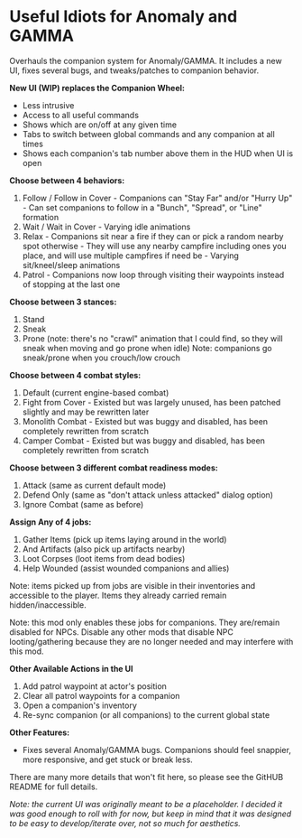 # Useful Idiots for Anomaly and GAMMA

Overhauls the companion system for Anomaly/GAMMA. It includes a new UI, fixes several bugs, and tweaks/patches to companion behavior.

**New UI (WIP) replaces the Companion Wheel:**
  - Less intrusive
  - Access to all useful commands
  - Shows which are on/off at any given time
  - Tabs to switch between global commands and any companion at all times
  - Shows each companion's tab number above them in the HUD when UI is open

**Choose between 4 behaviors:**
  1. Follow / Follow in Cover
    - Companions can "Stay Far" and/or "Hurry Up"
    - Can set companions to follow in a "Bunch", "Spread", or "Line" formation
  2. Wait / Wait in Cover
    - Varying idle animations
  3. Relax
    - Companions sit near a fire if they can or pick a random nearby spot otherwise
    - They will use any nearby campfire including ones you place, and will use multiple campfires if need be
    - Varying sit/kneel/sleep animations
  4. Patrol
    - Companions now loop through visiting their waypoints instead of stopping at the last one

**Choose between 3 stances:**
  1. Stand
  2. Sneak
  3. Prone (note: there's no "crawl" animation that I could find, so they will sneak when moving and go prone when idle)
Note: companions go sneak/prone when you crouch/low crouch

**Choose between 4 combat styles:**
  1. Default (current engine-based combat)
  2. Fight from Cover
    - Existed but was largely unused, has been patched slightly and may be rewritten later
  3. Monolith Combat
    - Existed but was buggy and disabled, has been completely rewritten from scratch
  4. Camper Combat
    - Existed but was buggy and disabled, has been completely rewritten from scratch

**Choose between 3 different combat readiness modes:**
  1. Attack (same as current default mode)
  2. Defend Only (same as "don't attack unless attacked" dialog option)
  3. Ignore Combat (same as before)

**Assign Any of 4 jobs:**
  1. Gather Items (pick up items laying around in the world)
  2. And Artifacts (also pick up artifacts nearby)
  3. Loot Corpses (loot items from dead bodies)
  4. Help Wounded (assist wounded companions and allies)

Note: items picked up from jobs are visible in their inventories and accessible to the player. Items they already carried remain hidden/inaccessible.

Note: this mod only enables these jobs for companions. They are/remain disabled for NPCs. Disable any other mods that disable NPC looting/gathering because they are no longer needed and may interfere with this mod.

**Other Available Actions in the UI**
  1. Add patrol waypoint at actor's position
  2. Clear all patrol waypoints for a companion
  3. Open a companion's inventory
  4. Re-sync companion (or all companions) to the current global state

**Other Features:**
- Fixes several Anomaly/GAMMA bugs. Companions should feel snappier, more responsive, and get stuck or break less.

There are many more details that won't fit here, so please see the GitHUB README for full details.

*Note: the current UI was originally meant to be a placeholder. I decided it was good enough to roll with for now, but keep in mind that it was designed to be easy to develop/iterate over, not so much for aesthetics.*
